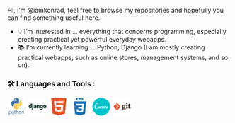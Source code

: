 Hi, I’m @iamkonrad, feel free to browse my repositories and hopefully you can find something useful here.
- 💡 I’m interested in ... everything that concerns programming, especially creating practical yet powerful everyday webapps.
- 📚 I’m currently learning ... Python, Django (I am mostly creating practical webapps, such as online stores, management systems, and so on).


### :hammer_and_wrench: Languages and Tools :
<div>
  <img src="https://github.com/devicons/devicon/blob/master/icons/python/python-original-wordmark.svg" title="Python" alt="Python" width="40" height="40"/>&nbsp;
  <img src="https://github.com/devicons/devicon/blob/master/icons/django/django-plain-wordmark.svg" title="Django" alt="Django" width="40" height="40"/>&nbsp;
  <img src="https://github.com/devicons/devicon/blob/master/icons/html5/html5-original.svg" title="HTML5" alt="HTML" width="40" height="40"/>&nbsp;
  <img src="https://github.com/devicons/devicon/blob/master/icons/css3/css3-plain-wordmark.svg"  title="CSS3" alt="CSS" width="40" height="40"/>&nbsp;
  <img src="https://github.com/devicons/devicon/blob/master/icons/canva/canva-original.svg"  title="Canva" alt="Canva" width="40" height="40"/>&nbsp;
  <img src="https://github.com/devicons/devicon/blob/master/icons/git/git-original-wordmark.svg" title="Git" alt="Git" width="40" height="40"/>
</div>


<!---
iamkonrad/iamkonrad is a ✨ special ✨ repository because its `README.md` (this file) appears on your GitHub profile.
You can click the Preview link to take a look at your changes.
--->
